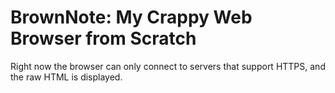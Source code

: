 # BrownNote: My Crappy Web Browser from Scratch
Right now the browser can only connect to servers that support HTTPS, and the raw HTML is displayed.